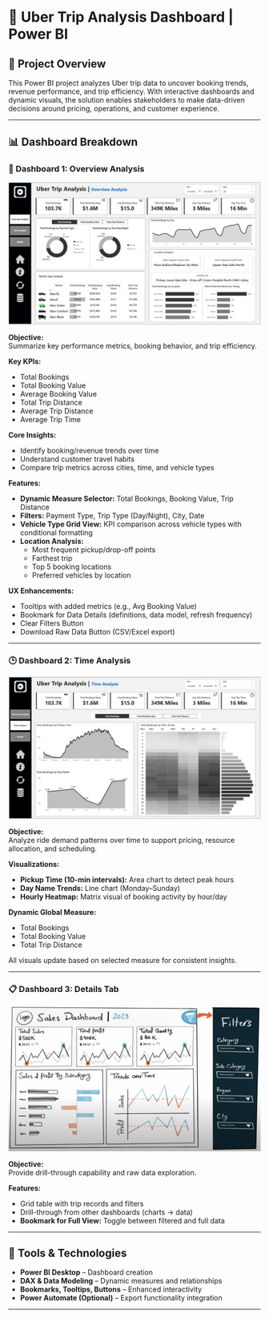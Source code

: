 # 🚕 Uber Trip Analysis Dashboard | Power BI

## 📌 Project Overview

This Power BI project analyzes Uber trip data to uncover booking trends, revenue performance, and trip efficiency. With interactive dashboards and dynamic visuals, the solution enables stakeholders to make data-driven decisions around pricing, operations, and customer experience.

---

## 📊 Dashboard Breakdown

### 🧭 Dashboard 1: Overview Analysis

![Dashboard Overview](UB1.png)

**Objective:**  
Summarize key performance metrics, booking behavior, and trip efficiency.

**Key KPIs:**
- Total Bookings  
- Total Booking Value  
- Average Booking Value  
- Total Trip Distance  
- Average Trip Distance  
- Average Trip Time  

**Core Insights:**
- Identify booking/revenue trends over time
- Understand customer travel habits
- Compare trip metrics across cities, time, and vehicle types

**Features:**
- **Dynamic Measure Selector:** Total Bookings, Booking Value, Trip Distance  
- **Filters:** Payment Type, Trip Type (Day/Night), City, Date  
- **Vehicle Type Grid View:** KPI comparison across vehicle types with conditional formatting  
- **Location Analysis:**  
  - Most frequent pickup/drop-off points  
  - Farthest trip  
  - Top 5 booking locations  
  - Preferred vehicles by location  

**UX Enhancements:**
- Tooltips with added metrics (e.g., Avg Booking Value)  
- Bookmark for Data Details (definitions, data model, refresh frequency)  
- Clear Filters Button  
- Download Raw Data Button (CSV/Excel export)

---

### 🕒 Dashboard 2: Time Analysis

![Time Analysis Screenshot](UB2.png)

**Objective:**  
Analyze ride demand patterns over time to support pricing, resource allocation, and scheduling.

**Visualizations:**
- **Pickup Time (10-min intervals):** Area chart to detect peak hours  
- **Day Name Trends:** Line chart (Monday–Sunday)  
- **Hourly Heatmap:** Matrix visual of booking activity by hour/day

**Dynamic Global Measure:**
- Total Bookings  
- Total Booking Value  
- Total Trip Distance  

All visuals update based on selected measure for consistent insights.

---

### 📋 Dashboard 3: Details Tab

![Details Tab Screenshot](UB3.png)

**Objective:**  
Provide drill-through capability and raw data exploration.

**Features:**
- Grid table with trip records and filters  
- Drill-through from other dashboards (charts → data)  
- **Bookmark for Full View:** Toggle between filtered and full data

---

## 🧰 Tools & Technologies

- **Power BI Desktop** – Dashboard creation  
- **DAX & Data Modeling** – Dynamic measures and relationships  
- **Bookmarks, Tooltips, Buttons** – Enhanced interactivity  
- **Power Automate (Optional)** – Export functionality integration

---


